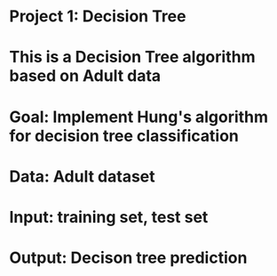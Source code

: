 # Project 1: Decision Tree
# This is a Decision Tree algorithm based on Adult data
# Goal: Implement Hung's algorithm for decision tree classification
# Data: Adult dataset
# Input: training set, test set
# Output: Decison tree prediction
